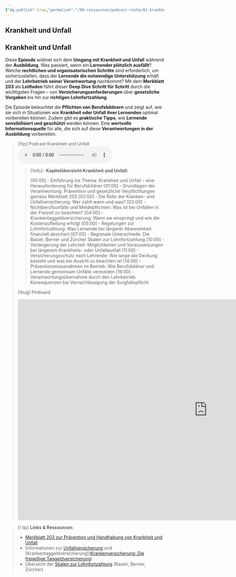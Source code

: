 ```yaml
---
{"dg-publish":true,"permalink":"/90-ressourcen/podcast-reihe/01-krankheit-und-unfall/"}
---
```


## Krankheit und Unfall

## **Krankheit und Unfall**

Diese **Episode** widmet sich dem **Umgang mit Krankheit und Unfall** während der **Ausbildung**. Was passiert, wenn ein **Lernender plötzlich ausfällt**? Welche **rechtlichen und organisatorischen Schritte** sind erforderlich, um sicherzustellen, dass der **Lernende die notwendige Unterstützung** erhält und der **Lehrbetrieb seiner Verantwortung** nachkommt? Mit dem **Merkblatt 203** als **Leitfaden** führt dieser **Deep Dive Schritt für Schritt** durch die wichtigsten Fragen – von **Versicherungsanforderungen** über **gesetzliche Vorgaben** bis hin zur **richtigen Lohnfortzahlung**.

Die Episode beleuchtet die **Pflichten von Berufsbildnern** und zeigt auf, wie sie sich in Situationen wie **Krankheit oder Unfall ihrer Lernenden** optimal vorbereiten können. Zudem gibt es **praktische Tipps**, wie **Lernende sensibilisiert und geschützt** werden können. Eine **wertvolle Informationsquelle** für alle, die sich auf diese **Verantwortungen in der Ausbildung** vorbereiten.

>[!tip] Podcast Krankheit und Unfall 
><audio controls><source src="https://raw.githubusercontent.com/bbk-bbw/audio/main/podcast/BBK_MB_Krankheit_Unfall.mp3" type="audio/mpeg">Your browser does not support the audio element.</audio>
>>[!info]- **Kapitelübersicht Krankheit und Unfall:**
>>
>>[00:00] - Einführung ins Thema: Krankheit und Unfall – eine Herausforderung für Berufsbildner
>>[01:00] - Grundlagen der Verantwortung: Prävention und gesetzliche Verpflichtungen gemäss Merkblatt 203
>>[02:00] - Die Rolle der Kranken- und Unfallversicherung: Wer zahlt wann und was?
>>[03:00] - Nichtberufsunfälle und Meldepflichten: Was ist bei Unfällen in der Freizeit zu beachten?
>>[04:00] - Krankentaggeldversicherung: Wann sie einspringt und wie die Kostenaufteilung erfolgt
>>[05:00] - Regelungen zur Lohnfortzahlung: Was Lernende bei längerer Abwesenheit finanziell absichert
>>[07:00] - Regionale Unterschiede: Die Basler, Berner und Zürcher Skalen zur Lohnfortzahlung
>>[10:00] - Verlängerung der Lehrzeit: Möglichkeiten und Voraussetzungen bei längerem Krankheits- oder Unfallausfall
>>[11:00] - Versicherungsschutz nach Lehrende: Wie lange die Deckung besteht und was bei Austritt zu beachten ist
>>[14:00] - Präventionsmassnahmen im Betrieb: Wie Berufsbildner und Lernende gemeinsam Unfälle vermeiden
>>[16:00] - Verantwortungsübernahme durch den Lehrbetrieb: Konsequenzen bei Vernachlässigung der Sorgfaltspflicht

>[!bug] Pinboard
><iframe src="https://tools.fobizz.com/pinboard/public_boards/7482d954-fce4-4692-a712-dab003716955?token=1b4e27d98d6b1d4d40b6913435d2dd00" style="border:0px #ffffff none;" name="myiFrame" scrolling="no" frameborder="1" marginheight="0px" marginwidth="0px" height="700px" width="1200px" allowfullscreen></iframe>

>[! tip] **Links & Ressourcen:**
>- [Merkblatt 203 zur Prävention und Handhabung von Krankheit und Unfall](https://www.berufsbildung.ch/de/dokumente/merkblatt-203-krankheit-und-unfall)
>- Informationen zur [Unfallversicherung]([Unfallversicherung](https://www.bag.admin.ch/bag/de/home/versicherungen/unfallversicherung.html)) und [Krankentaggeldversicherung]([Krankenversicherung: Die freiwillige Taggeldversicherung](https://www.bag.admin.ch/bag/de/home/versicherungen/krankenversicherung/krankenversicherung-versicherte-mit-wohnsitz-in-der-schweiz/freiwillige-taggeldversicherung.html))
>- Übersicht der [Skalen zur Lohnfortzahlung](https://www.trabeco.ch/fileadmin/media/downloads/Mitarbeiter/KMU_Portal_Berner_Skala.pdf) (Basler, Berner, Zürcher)

